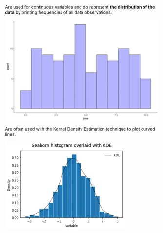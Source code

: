 Are used for continuous variables and do represent **the distribution of the data** by printing frequencies of all data observations.

 ![400](📁%20files/Pasted%20image%2020241108200113.png)
 
Are often used with the Kernel Density Estimation technique to plot curved lines.

![Pasted image 20241108200206.png](📁%20files/Pasted%20image%2020241108200206.png)